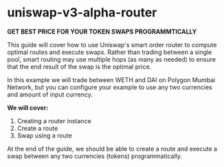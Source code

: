 # uniswap-v3-alpha-router


**GET BEST PRICE FOR YOUR TOKEN SWAPS PROGRAMMTICALLY**

This guide will cover how to use Uniswap's smart order router to compute optimal routes and execute swaps. Rather than trading between a single pool, smart routing may use multiple hops (as many as needed) to ensure that the end result of the swap is the optimal price.

In this example we will trade between WETH and DAI on Polygon Mumbai Network, but you can configure your example to use any two currencies and amount of input currency.

**We will cover:**
1. Creating a router instance
2. Create a route
3. Swap using a route

At the end of the guide, we should be able to create a route and execute a swap between any two currencies (tokens) programmatically.
